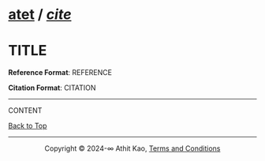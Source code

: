 # [atet](https://github.com/atet) / [**_cite_**](https://github.com/atet/cite/blob/main/README.md#atet--cite)

<div id="top"></div>

# TITLE

**Reference Format**: REFERENCE

**Citation Format**: CITATION

----------------------------------------------------------------------------

CONTENT

[Back to Top](#top)

----------------------------------------------------------------------------

<p align="center">Copyright © 2024-∞ Athit Kao, <a href="http://www.athitkao.com/tos.html" target="_blank">Terms and Conditions</a></p>